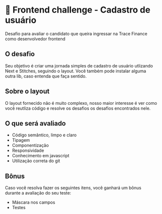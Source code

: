 # :nail_care: Frontend challenge - Cadastro de usuário

Desafio para avaliar o candidato que queira ingressar na Trace Finance como desenvolvedor frontend

## O desafio

Seu objetivo é criar uma jornada simples de cadastro de usuário utlizando Next e Stitches, seguindo o layout. Você também pode 
instalar alguma outra lib, caso entenda que faça sentido. 

## Sobre o layout

O layout fornecido não é muito complexo, nosso maior interesse é ver como você reutliza código e resolve os desafios os
desafios encontrados nele. 

## O que será avaliado 

- Código semântico, limpo e claro
- Tipagem 
- Componentização 
- Responsividade 
- Conhecimento em javascript 
- Utilização correta do git 

## Bônus

Caso você resolva fazer os seguintes itens, você ganhará um bônus durante a avaliação do seu teste:

- Máscara nos campos 
- Testes




